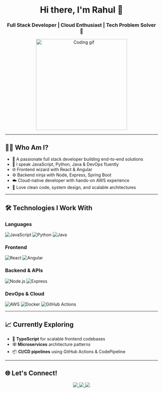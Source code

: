 <!-- Centered header with welcome message -->
<h1 align="center">Hi there, I'm Rahul 👋</h1>
<h3 align="center">Full Stack Developer | Cloud Enthusiast | Tech Problem Solver 🚀</h3>

<p align="center">
  <img src="https://media.giphy.com/media/qgQUggAC3Pfv687qPC/giphy.gif" width="300" alt="Coding gif" />
</p>

---

## 🧑‍💻 Who Am I?

- 🔭 A passionate full stack developer building end-to-end solutions  
- 💬 I speak JavaScript, Python, Java & DevOps fluently  
- 🌐 Frontend wizard with React & Angular  
- ⚙️ Backend ninja with Node, Express, Spring Boot  
- ☁️ Cloud-native developer with hands-on AWS experience  
- 🧩 Love clean code, system design, and scalable architectures

---

## 🛠️ Technologies I Work With

### Languages
![JavaScript](https://img.shields.io/badge/-JavaScript-F7DF1E?style=for-the-badge&logo=javascript&logoColor=000)
![Python](https://img.shields.io/badge/-Python-3776AB?style=for-the-badge&logo=python&logoColor=fff)
![Java](https://img.shields.io/badge/-Java-007396?style=for-the-badge&logo=java&logoColor=fff)

### Frontend
![React](https://img.shields.io/badge/-React-61DAFB?style=for-the-badge&logo=react&logoColor=000)
![Angular](https://img.shields.io/badge/-Angular-DD0031?style=for-the-badge&logo=angular&logoColor=fff)

### Backend & APIs
![Node.js](https://img.shields.io/badge/-Node.js-339933?style=for-the-badge&logo=nodedotjs&logoColor=fff)
![Express](https://img.shields.io/badge/-Express-000000?style=for-the-badge&logo=express&logoColor=fff)

### DevOps & Cloud
![AWS](https://img.shields.io/badge/-AWS-FF9900?style=for-the-badge&logo=amazonaws&logoColor=fff)
![Docker](https://img.shields.io/badge/-Docker-2496ED?style=for-the-badge&logo=docker&logoColor=fff)
![GitHub Actions](https://img.shields.io/badge/-GitHub%20Actions-2088FF?style=for-the-badge&logo=githubactions&logoColor=fff)

---

## 📈 Currently Exploring

- 🧠 **TypeScript** for scalable frontend codebases  
- 🕸️ **Microservices** architecture patterns  
- 📦 **CI/CD pipelines** using GitHub Actions & CodePipeline  

---

## 🌐 Let's Connect!

<p align="center">
  <a href="(https://www.linkedin.com/in/rahul-patha">
    <img src="https://img.shields.io/badge/-LinkedIn-0077B5?style=for-the-badge&logo=linkedin&logoColor=white" />
  </a>
  <a href="mailto:rahul.patha29@gmail.com">
    <img src="https://img.shields.io/badge/-Email-EA4335?style=for-the-badge&logo=gmail&logoColor=white" />
  </a>
  <a href="https://rahulpatha.dev">
    <img src="https://img.shields.io/badge/-Portfolio-000000?style=for-the-badge&logo=github&logoColor=white" />
  </a>
</p>


